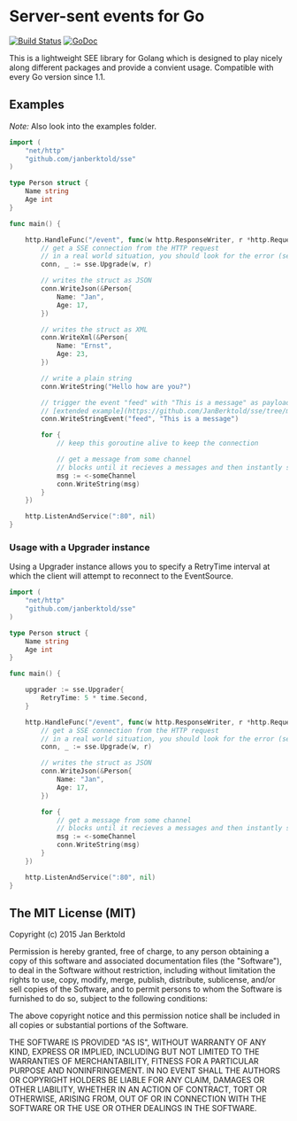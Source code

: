 # Server-sent events for Go
[![Build Status](https://travis-ci.org/JanBerktold/sse.svg)](https://travis-ci.org/JanBerktold/sse) [![GoDoc](https://godoc.org/github.com/JanBerktold/sse?status.svg)](https://godoc.org/github.com/JanBerktold/sse)

This is a lightweight SEE library for Golang which is designed to play nicely along different packages and provide a convient usage. Compatible with every Go version since 1.1.

## Examples

*Note:* Also look into the examples folder.

```go
import (
	"net/http"
	"github.com/janberktold/sse"
)

type Person struct {
	Name string
	Age int
}

func main() {

	http.HandleFunc("/event", func(w http.ResponseWriter, r *http.Request) {
		// get a SSE connection from the HTTP request
		// in a real world situation, you should look for the error (second return value)
		conn, _ := sse.Upgrade(w, r)

		// writes the struct as JSON
		conn.WriteJson(&Person{
			Name: "Jan",
			Age: 17,
		})

		// writes the struct as XML
		conn.WriteXml(&Person{
			Name: "Ernst",
			Age: 23,
		})

		// write a plain string
		conn.WriteString("Hello how are you?")

		// trigger the event "feed" with "This is a message" as payload
		// [extended example](https://github.com/JanBerktold/sse/tree/master/examples/events)
		conn.WriteStringEvent("feed", "This is a message")

		for {
			// keep this goroutine alive to keep the connection

			// get a message from some channel
			// blocks until it recieves a messages and then instantly sends it to the client
			msg := <-someChannel
			conn.WriteString(msg)
		}
	})

	http.ListenAndService(":80", nil)
}

```

### Usage with a Upgrader instance

Using a Upgrader instance allows you to specify a RetryTime interval at which the client will attempt to reconnect to the EventSource.

```go
import (
	"net/http"
	"github.com/janberktold/sse"
)

type Person struct {
	Name string
	Age int
}

func main() {

	upgrader := sse.Upgrader{
		RetryTime: 5 * time.Second,
	}

	http.HandleFunc("/event", func(w http.ResponseWriter, r *http.Request) {
		// get a SSE connection from the HTTP request
		// in a real world situation, you should look for the error (second return value)
		conn, _ := sse.Upgrade(w, r)

		// writes the struct as JSON
		conn.WriteJson(&Person{
			Name: "Jan",
			Age: 17,
		})

		for {
			// get a message from some channel
			// blocks until it recieves a messages and then instantly sends it to the client
			msg := <-someChannel
			conn.WriteString(msg)
		}
	})

	http.ListenAndService(":80", nil)
}

```


## The MIT License (MIT)

Copyright (c) 2015 Jan Berktold

Permission is hereby granted, free of charge, to any person obtaining a copy
of this software and associated documentation files (the "Software"), to deal
in the Software without restriction, including without limitation the rights
to use, copy, modify, merge, publish, distribute, sublicense, and/or sell
copies of the Software, and to permit persons to whom the Software is
furnished to do so, subject to the following conditions:

The above copyright notice and this permission notice shall be included in
all copies or substantial portions of the Software.

THE SOFTWARE IS PROVIDED "AS IS", WITHOUT WARRANTY OF ANY KIND, EXPRESS OR
IMPLIED, INCLUDING BUT NOT LIMITED TO THE WARRANTIES OF MERCHANTABILITY,
FITNESS FOR A PARTICULAR PURPOSE AND NONINFRINGEMENT. IN NO EVENT SHALL THE
AUTHORS OR COPYRIGHT HOLDERS BE LIABLE FOR ANY CLAIM, DAMAGES OR OTHER
LIABILITY, WHETHER IN AN ACTION OF CONTRACT, TORT OR OTHERWISE, ARISING FROM,
OUT OF OR IN CONNECTION WITH THE SOFTWARE OR THE USE OR OTHER DEALINGS IN
THE SOFTWARE.

